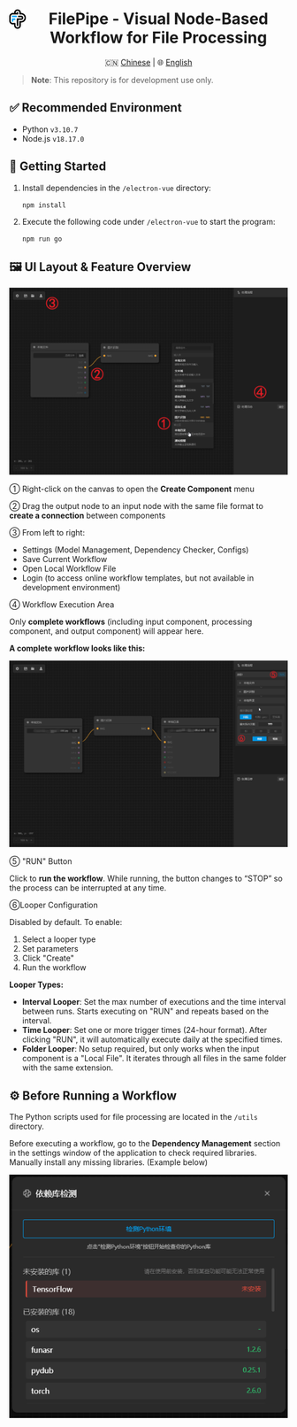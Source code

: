 
<h1 align="center" style="display:flex; items-align:center; justify-content: center; gap: 6px;"><img src="assets/README/logo_black_bg.png" height="35"/>FilePipe - Visual Node-Based Workflow for File Processing</h1>

<p align="center">
  🇨🇳 <a href="./README.md">Chinese</a> | 🌐 <a href="./README.en.md">English</a>
</p>

> **Note**: This repository is for development use only.

## ✅ Recommended Environment

* Python `v3.10.7`
* Node.js `v18.17.0`

## 🚀 Getting Started

1. Install dependencies in the `/electron-vue` directory:
   ```
   npm install
   ```
2. Execute the following code under `/electron-vue` to start the program:
   ```
   npm run go
   ```

## 🖼️ UI Layout & Feature Overview

![UI Overview](assets/README/1744702684915.png)

① Right-click on the canvas to open the **Create Component** menu

② Drag the output node to an input node with the same file format to **create a connection** between components

③ From left to right:

* Settings (Model Management, Dependency Checker, Configs)
* Save Current Workflow
* Open Local Workflow File
* Login (to access online workflow templates, but not available in development environment)

④ Workflow Execution Area

Only **complete workflows** (including input component, processing component, and output component) will appear here.

**A complete workflow looks like this:**

![Workflow Example](assets/README/1744703523989.png)

⑤ "RUN" Button

Click to **run the workflow**. While running, the button changes to “STOP” so the process can be interrupted at any time.

⑥Looper Configuration

Disabled by default. To enable:

1. Select a looper type
2. Set parameters
3. Click "Create"
4. Run the workflow

**Looper Types:**

* **Interval Looper**: Set the max number of executions and the time interval between runs. Starts executing on "RUN" and repeats based on the interval.
* **Time Looper**: Set one or more trigger times (24-hour format). After clicking "RUN", it will automatically execute daily at the specified times.
* **Folder Looper**: No setup required, but only works when the input component is a "Local File". It iterates through all files in the same folder with the same extension.

## ⚙️ Before Running a Workflow

The Python scripts used for file processing are located in the `/utils` directory.

Before executing a workflow, go to the **Dependency Management** section in the settings window of the application to check required libraries. Manually install any missing libraries. (Example below)

![Dependencies](assets/README/1744704374075.png)
